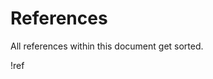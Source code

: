 
[2]: http://two.example.com "Second Example"

[reference-one]: http://one.example.com
[5]: http://five.example.com "Fifth Example"
[three]: http://three.example.com
[three]: http://three.example.com "The third"

[relative]: ./include.md
[local]: #references

[2]: http://two.example.com


[2]: http://two.example.com "Second Example"

[reference-one]: http://one.example.com
[5]: http://five.example.com "Fifth Example"
[three]: http://three.example.com

[relative]: ./include.md
[local]: #references



# References

All references within this document get sorted.

!ref

